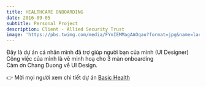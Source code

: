 ```yaml
---
title: HEALTHCARE ONBOARDING
date: 2016-09-05
subtitle: Personal Project
description: Client - Allied Security Trust
image: 'https://pbs.twimg.com/media/FYnIEMMagAAOqau?format=jpg&name=large'
---
```


<!-- <div class="gallery-box">
  <div class="gallery">
    <img src="https://64.media.tumblr.com/f1983424df22a5968ea3c582d181e308/f12ae9ed481dd2b6-4d/s640x960/7231397e7ae586017ff467b74881818596302901.jpg" alt="Project">
    <img src="https://64.media.tumblr.com/f1983424df22a5968ea3c582d181e308/f12ae9ed481dd2b6-4d/s640x960/7231397e7ae586017ff467b74881818596302901.jpg" alt="Project">
    <img src="https://64.media.tumblr.com/f1983424df22a5968ea3c582d181e308/f12ae9ed481dd2b6-4d/s640x960/7231397e7ae586017ff467b74881818596302901.jpg" alt="Project">
  </div>
  <em>Projects / <a href="https://unsplash.com/" target="_blank">Unsplash</a></em>
</div> -->

Đây là dự án cá nhân mình đã trợ giúp người bạn của mình (UI Designer)<BR>
Công việc của mình là vẽ minh hoạ cho 3 màn onboarding <BR>
Cảm ơn Chang Duong về UI Design. <BR>

👉 Mời mọi người xem chi tiết dự án [Basic Health](https://www.behance.net/gallery/87368333/Basic-Health) 